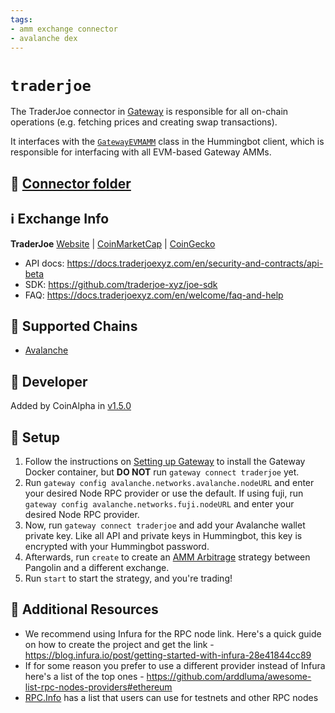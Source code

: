 ```yaml
---
tags:
- amm exchange connector
- avalanche dex
---
```


# `traderjoe`

The TraderJoe connector in [Gateway](/gateway) is responsible for all on-chain operations (e.g. fetching prices and creating swap transactions).

It interfaces with the [`GatewayEVMAMM`](https://github.com/hummingbot/hummingbot/blob/master/hummingbot/connector/gateway_EVM_AMM.py) class in the Hummingbot client, which is responsible for interfacing with all EVM-based Gateway AMMs.

## 📁 [Connector folder](https://github.com/hummingbot/hummingbot/tree/master/gateway/src/connectors/traderjoe)

## ℹ️ Exchange Info

**TraderJoe**
[Website](https://traderjoexyz.com/trade/) | [CoinMarketCap](https://coinmarketcap.com/exchanges/traderjoe/) | [CoinGecko](https://www.coingecko.com/en/exchanges/traderjoe)

* API docs: <https://docs.traderjoexyz.com/en/security-and-contracts/api-beta>
* SDK: <https://github.com/traderjoe-xyz/joe-sdk>
* FAQ: <https://docs.traderjoexyz.com/en/welcome/faq-and-help>

## 🔗 Supported Chains

* [Avalanche](/gateway/chains/ethereum/#avalanche)

## 👷 Developer

Added by CoinAlpha in [v1.5.0](/release-notes/1.5.0/)

## 🔑 Setup

1. Follow the instructions on [Setting up Gateway](/gateway/setup) to install the Gateway Docker container, but **DO NOT** run `gateway connect traderjoe` yet.
2. Run `gateway config avalanche.networks.avalanche.nodeURL` and enter your desired Node RPC provider or use the default. If using fuji, run `gateway config avalanche.networks.fuji.nodeURL` and enter your desired Node RPC provider.
3. Now, run `gateway connect traderjoe` and add your Avalanche wallet private key. Like all API and private keys in Hummingbot, this key is encrypted with your Hummingbot password.
4. Afterwards, run `create` to create an [AMM Arbitrage](/strategies/amm-arbitrage/) strategy between Pangolin and a different exchange.
5. Run `start` to start the strategy, and you're trading!

## 📘 Additional Resources

* We recommend using Infura for the RPC node link. Here's a quick guide on how to create the project and get the link - <https://blog.infura.io/post/getting-started-with-infura-28e41844cc89>
* If for some reason you prefer to use a different provider instead of Infura here's a list of the top ones - <https://github.com/arddluma/awesome-list-rpc-nodes-providers#ethereum>
* [RPC.Info](https://rpc.info/) has a list that users can use for testnets and other RPC nodes
